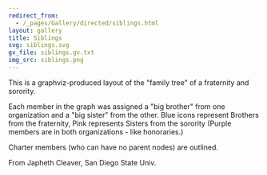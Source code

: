 ```yaml
---
redirect_from:
  - /_pages/Gallery/directed/siblings.html
layout: gallery
title: Siblings
svg: siblings.svg
gv_file: siblings.gv.txt
img_src: siblings.png
---
```

This is a graphviz-produced layout of the "family tree" of a fraternity and sorority.

Each member in the graph was assigned a "big brother" from one organization and a "big sister" from the other. Blue icons represent Brothers from the fraternity, Pink represents Sisters from the sorority (Purple members are in both organizations - like honoraries.)

Charter members (who can have no parent nodes) are outlined. 

From Japheth Cleaver, San Diego State Univ.
